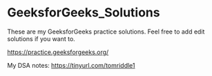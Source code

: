 # GeeksforGeeks_Solutions
These are my GeeksforGeeks practice solutions.
Feel free to add edit solutions if you want to.

https://practice.geeksforgeeks.org/

My DSA notes: https://tinyurl.com/tomriddle1
